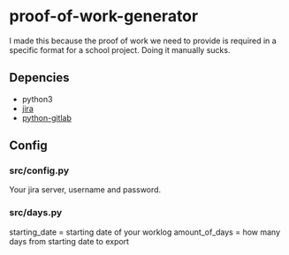 # proof-of-work-generator

I made this because the proof of work we need to provide is required in a specific format for a school project. Doing it manually sucks.

## Depencies

* python3
* [jira](https://github.com/pycontribs/jira)
* [python-gitlab](https://github.com/python-gitlab/python-gitlab/tree/22d4b465c3217536cb444dafe5c25e9aaa3aa7be)

## Config

### src/config.py

Your jira server, username and password.

### src/days.py

starting_date = starting date of your worklog
amount_of_days = how many days from starting date to export

